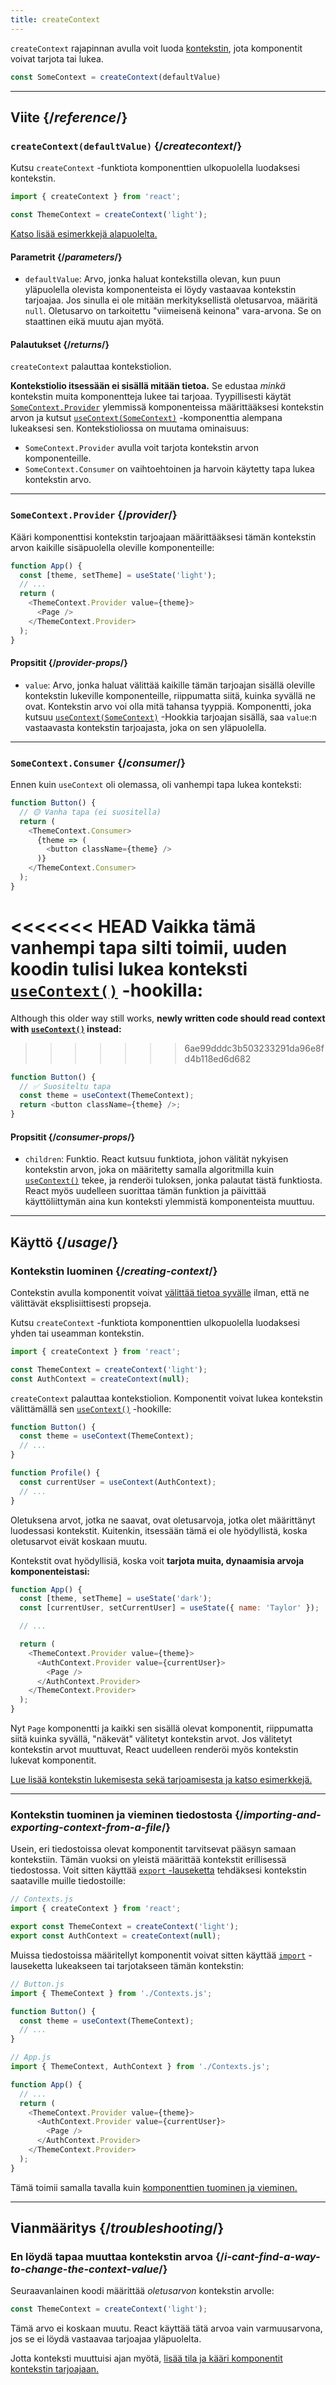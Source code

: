 ```yaml
---
title: createContext
---
```


<Intro>

`createContext` rajapinnan avulla voit luoda [kontekstin](/learn/passing-data-deeply-with-context), jota komponentit voivat tarjota tai lukea.

```js
const SomeContext = createContext(defaultValue)
```

</Intro>

<InlineToc />

---

## Viite {/*reference*/}

### `createContext(defaultValue)` {/*createcontext*/}

Kutsu `createContext` -funktiota komponenttien ulkopuolella luodaksesi kontekstin.

```js
import { createContext } from 'react';

const ThemeContext = createContext('light');
```

[Katso lisää esimerkkejä alapuolelta.](#käyttö)

#### Parametrit {/*parameters*/}

* `defaultValue`: Arvo, jonka haluat kontekstilla olevan, kun puun yläpuolella olevista komponenteista ei löydy vastaavaa kontekstin tarjoajaa. Jos sinulla ei ole mitään merkityksellistä oletusarvoa, määritä `null`. Oletusarvo on tarkoitettu "viimeisenä keinona" vara-arvona. Se on staattinen eikä muutu ajan myötä.

#### Palautukset {/*returns*/}

`createContext` palauttaa kontekstiolion.

**Kontekstiolio itsessään ei sisällä mitään tietoa.** Se edustaa _minkä_ kontekstin muita komponentteja lukee tai tarjoaa. Tyypillisesti käytät [`SomeContext.Provider`](#provider) ylemmissä komponenteissa määrittääksesi kontekstin arvon ja kutsut [`useContext(SomeContext)`](/reference/react/useContext) -komponenttia alempana lukeaksesi sen. Kontekstioliossa on muutama ominaisuus:

* `SomeContext.Provider` avulla voit tarjota kontekstin arvon komponenteille.
* `SomeContext.Consumer` on vaihtoehtoinen ja harvoin käytetty tapa lukea kontekstin arvo.

---

### `SomeContext.Provider` {/*provider*/}

Kääri komponenttisi kontekstin tarjoajaan määrittääksesi tämän kontekstin arvon kaikille sisäpuolella oleville komponenteille:

```js
function App() {
  const [theme, setTheme] = useState('light');
  // ...
  return (
    <ThemeContext.Provider value={theme}>
      <Page />
    </ThemeContext.Provider>
  );
}
```

#### Propsitit {/*provider-props*/}

* `value`: Arvo, jonka haluat välittää kaikille tämän tarjoajan sisällä oleville kontekstin lukeville komponenteille, riippumatta siitä, kuinka syvällä ne ovat. Kontekstin arvo voi olla mitä tahansa tyyppiä. Komponentti, joka kutsuu [`useContext(SomeContext)`](/reference/react/useContext) -Hookkia tarjoajan sisällä, saa `value`:n vastaavasta kontekstin tarjoajasta, joka on sen yläpuolella.

---

### `SomeContext.Consumer` {/*consumer*/}

Ennen kuin `useContext` oli olemassa, oli vanhempi tapa lukea konteksti:

```js
function Button() {
  // 🟡 Vanha tapa (ei suositella)
  return (
    <ThemeContext.Consumer>
      {theme => (
        <button className={theme} />
      )}
    </ThemeContext.Consumer>
  );
}
```

<<<<<<< HEAD
Vaikka tämä vanhempi tapa silti toimii, **uuden koodin tulisi lukea konteksti [`useContext()`](/reference/react/useContext) -hookilla:**
=======
Although this older way still works, **newly written code should read context with [`useContext()`](/reference/react/useContext) instead:**
>>>>>>> 6ae99dddc3b503233291da96e8fd4b118ed6d682

```js
function Button() {
  // ✅ Suositeltu tapa
  const theme = useContext(ThemeContext);
  return <button className={theme} />;
}
```

#### Propsitit {/*consumer-props*/}

* `children`: Funktio. React kutsuu funktiota, johon välität nykyisen kontekstin arvon, joka on määritetty samalla algoritmilla kuin [`useContext()`](/reference/react/useContext) tekee, ja renderöi tuloksen, jonka palautat tästä funktiosta. React myös uudelleen suorittaa tämän funktion ja päivittää käyttöliittymän aina kun konteksti ylemmistä komponenteista muuttuu.

---

## Käyttö {/*usage*/}

### Kontekstin luominen {/*creating-context*/}

Contekstin avulla komponentit voivat [välittää tietoa syvälle](/learn/passing-data-deeply-with-context) ilman, että ne välittävät eksplisiittisesti propseja.

Kutsu `createContext` -funktiota komponenttien ulkopuolella luodaksesi yhden tai useamman kontekstin.

```js [[1, 3, "ThemeContext"], [1, 4, "AuthContext"], [3, 3, "'light'"], [3, 4, "null"]]
import { createContext } from 'react';

const ThemeContext = createContext('light');
const AuthContext = createContext(null);
```

`createContext` palauttaa <CodeStep step={1}>kontekstiolion</CodeStep>.
Komponentit voivat lukea kontekstin välittämällä sen [`useContext()`](/reference/react/useContext) -hookille:

```js [[1, 2, "ThemeContext"], [1, 7, "AuthContext"]]
function Button() {
  const theme = useContext(ThemeContext);
  // ...
}

function Profile() {
  const currentUser = useContext(AuthContext);
  // ...
}
```

Oletuksena arvot, jotka ne saavat, ovat <CodeStep step={3}>oletusarvoja</CodeStep>, jotka olet määrittänyt luodessasi kontekstit. Kuitenkin, itsessään tämä ei ole hyödyllistä, koska oletusarvot eivät koskaan muutu.

Kontekstit ovat hyödyllisiä, koska voit **tarjota muita, dynaamisia arvoja komponenteistasi:**

```js {8-9,11-12}
function App() {
  const [theme, setTheme] = useState('dark');
  const [currentUser, setCurrentUser] = useState({ name: 'Taylor' });

  // ...

  return (
    <ThemeContext.Provider value={theme}>
      <AuthContext.Provider value={currentUser}>
        <Page />
      </AuthContext.Provider>
    </ThemeContext.Provider>
  );
}
```

Nyt `Page` komponentti ja kaikki sen sisällä olevat komponentit, riippumatta siitä kuinka syvällä, "näkevät" välitetyt kontekstin arvot. Jos välitetyt kontekstin arvot muuttuvat, React uudelleen renderöi myös kontekstin lukevat komponentit.

[Lue lisää kontekstin lukemisesta sekä tarjoamisesta ja katso esimerkkejä.](/reference/react/useContext)

---

### Kontekstin tuominen ja vieminen tiedostosta {/*importing-and-exporting-context-from-a-file*/}

Usein, eri tiedostoissa olevat komponentit tarvitsevat pääsyn samaan kontekstiin. Tämän vuoksi on yleistä määrittää kontekstit erillisessä tiedostossa. Voit sitten käyttää [`export` -lauseketta](https://developer.mozilla.org/en-US/docs/web/javascript/reference/statements/export) tehdäksesi kontekstin saataville muille tiedostoille:

```js {4-5}
// Contexts.js
import { createContext } from 'react';

export const ThemeContext = createContext('light');
export const AuthContext = createContext(null);
```

Muissa tiedostoissa määritellyt komponentit voivat sitten käyttää [`import`](https://developer.mozilla.org/en-US/docs/web/javascript/reference/statements/import) -lauseketta lukeakseen tai tarjotakseen tämän kontekstin:

```js {2}
// Button.js
import { ThemeContext } from './Contexts.js';

function Button() {
  const theme = useContext(ThemeContext);
  // ...
}
```

```js {2}
// App.js
import { ThemeContext, AuthContext } from './Contexts.js';

function App() {
  // ...
  return (
    <ThemeContext.Provider value={theme}>
      <AuthContext.Provider value={currentUser}>
        <Page />
      </AuthContext.Provider>
    </ThemeContext.Provider>
  );
}
```

Tämä toimii samalla tavalla kuin [komponenttien tuominen ja vieminen.](/learn/importing-and-exporting-components)

---

## Vianmääritys {/*troubleshooting*/}

### En löydä tapaa muuttaa kontekstin arvoa {/*i-cant-find-a-way-to-change-the-context-value*/}


Seuraavanlainen koodi määrittää *oletusarvon* kontekstin arvolle:

```js
const ThemeContext = createContext('light');
```

Tämä arvo ei koskaan muutu. React käyttää tätä arvoa vain varmuusarvona, jos se ei löydä vastaavaa tarjoajaa yläpuolelta.

Jotta konteksti muuttuisi ajan myötä, [lisää tila ja kääri komponentit kontekstin tarjoajaan.](/reference/react/useContext#updating-data-passed-via-context)

